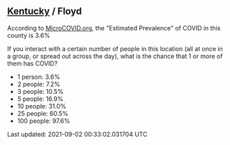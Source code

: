 
## [Kentucky](/united-states/kentucky) / Floyd

According to [MicroCOVID.org](http://microcovid.org),
the "Estimated Prevalence" of COVID in this county is 3.6%

If you interact with a certain number of people in this location
(all at once in a group, or spread out across the day), what is the chance that
1 or more of them has COVID?

- 1 person: 3.6%
- 2 people: 7.2%
- 3 people: 10.5%
- 5 people: 16.9%
- 10 people: 31.0%
- 25 people: 60.5%
- 100 people: 97.6%

Last updated: 2021-09-02 00:33:02.031704 UTC
